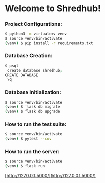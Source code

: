 # Welcome to Shredhub!

### Project Configurations:
```bash
$ python3 -m virtualenv venv
$ source venv/bin/activate
(venv) $ pip install -r requirements.txt
```

### Database Creation:
```bash
$ psql
 create database shredhub;
CREATE DATABASE
 \q
```

### Database Initialization:
```bash
$ source venv/bin/activate
(venv) $ flask db migrate
(venv) $ flask db upgrade
```

### How to run the test suite:
```bash
$ source venv/bin/activate
(venv) $ pytest --cov
```

### How to run the server:
```bash
$ source venv/bin/activate
(venv) $ flask run
```
[http://127.0.0.1:5000/](http://127.0.0.1:5000/)
